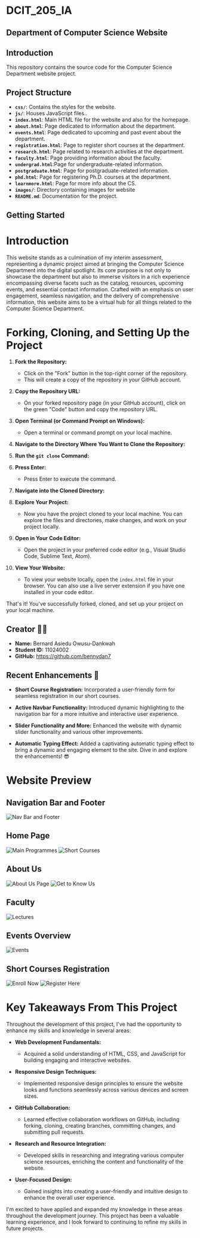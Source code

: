 # DCIT_205_IA

## Department of Computer Science Website

## Introduction

This repository contains the source code for the Computer Science Department website project.

## Project Structure

- **`css/`**: Contains the styles for the website.
- **`js/`**: Houses JavaScript files..
- **`index.html`**: Main HTML file for the website and also for the homepage.
- **`about.html`**: Page dedicated to information about the department.
- **`events.html`**: Page dedicated to upcoming and past event about the department.
- **`registration.html`**: Page to register short courses at the department.
- **`research.html`**: Page related to research activities at the department.
- **`faculty.html`**: Page providing information about the faculty.
- **`undergrad.html`**:Page for undergraduate-related information.
- **`postgraduate.html`**: Page for postgraduate-related information.
- **`phd.html`**: Page for registering Ph.D. courses at the department.
- **`learnmore.html`**: Page for more info about the CS.
- **`images/`**: Directory containing images for website
- **`README.md`**: Documentation for the project.

## Getting Started

# Introduction

This website stands as a culmination of my interim assessment, representing a dynamic project aimed at bringing the Computer Science Department into the digital spotlight. Its core purpose is not only to showcase the department but also to immerse visitors in a rich experience encompassing diverse facets such as the catalog, resources, upcoming events, and essential contact information. Crafted with an emphasis on user engagement, seamless navigation, and the delivery of comprehensive information, this website aims to be a virtual hub for all things related to the Computer Science Department.

# Forking, Cloning, and Setting Up the Project

1. **Fork the Repository:**

   - Click on the "Fork" button in the top-right corner of the repository.
   - This will create a copy of the repository in your GitHub account.

2. **Copy the Repository URL:**

   - On your forked repository page (in your GitHub account), click on the green "Code" button and copy the repository URL.

3. **Open Terminal (or Command Prompt on Windows):**

   - Open a terminal or command prompt on your local machine.

4. **Navigate to the Directory Where You Want to Clone the Repository:**

5. **Run the `git clone` Command:**

6. **Press Enter:**

   - Press Enter to execute the command.

7. **Navigate into the Cloned Directory:**

8. **Explore Your Project:**

   - Now you have the project cloned to your local machine. You can explore the files and directories, make changes, and work on your project locally.

9. **Open in Your Code Editor:**

   - Open the project in your preferred code editor (e.g., Visual Studio Code, Sublime Text, Atom).

10. **View Your Website:**
    - To view your website locally, open the `index.html` file in your browser. You can also use a live server extension if you have one installed in your code editor.

That's it! You've successfully forked, cloned, and set up your project on your local machine.

## Creator 🧑‍💻

- **Name:** Bernard Asiedu Owusu-Dankwah
- **Student ID:** 11024002
- **GitHub:** https://github.com/bennydan7

## Recent Enhancements 🚀

- **Short Course Registration:**
  Incorporated a user-friendly form for seamless registration in our short courses.

- **Active Navbar Functionality:**
  Introduced dynamic highlighting to the navigation bar for a more intuitive and interactive user experience.

- **Slider Functionality and More:**
  Enhanced the website with dynamic slider functionality and various other improvements.

- **Automatic Typing Effect:**
  Added a captivating automatic typing effect to bring a dynamic and engaging element to the site. Dive in and explore the enhancements! 😎

# Website Preview

## Navigation Bar and Footer

![Nav Bar and Footer](images/screenshots/navbar%20and%20footer.PNG)

## Home Page

![Main Programmes](images/screenshots/courses.PNG)
![Short Courses](images/screenshots/shortcourses.PNG)

## About Us

![About Us Page](images/screenshots/about.PNG)
![Get to Know Us](images/screenshots/gettoknowus.PNG)

## Faculty

![Lectures](images/screenshots/faculty.PNG)

## Events Overview

![Events](images/screenshots/events.PNG)

## Short Courses Registration

![Enroll Now](images/screenshots/enrollnow.PNG)
![Register Here](images/screenshots/shortcourses-reg.PNG)

<!-- ## Undergraduate Programs

![Undergraduate Programs](path/to/undergraduate-screenshot.png)

## PhD Courses

![PhD Courses](path/to/phd-courses-screenshot.png) -->

# Key Takeaways From This Project

Throughout the development of this project, I've had the opportunity to enhance my skills and knowledge in several areas:

- **Web Development Fundamentals:**

  - Acquired a solid understanding of HTML, CSS, and JavaScript for building engaging and interactive websites.

- **Responsive Design Techniques:**

  - Implemented responsive design principles to ensure the website looks and functions seamlessly across various devices and screen sizes.

- **GitHub Collaboration:**

  - Learned effective collaboration workflows on GitHub, including forking, cloning, creating branches, committing changes, and submitting pull requests.

- **Research and Resource Integration:**

  - Developed skills in researching and integrating various computer science resources, enriching the content and functionality of the website.

- **User-Focused Design:**
  - Gained insights into creating a user-friendly and intuitive design to enhance the overall user experience.

I'm excited to have applied and expanded my knowledge in these areas throughout the development journey. This project has been a valuable learning experience, and I look forward to continuing to refine my skills in future projects.
